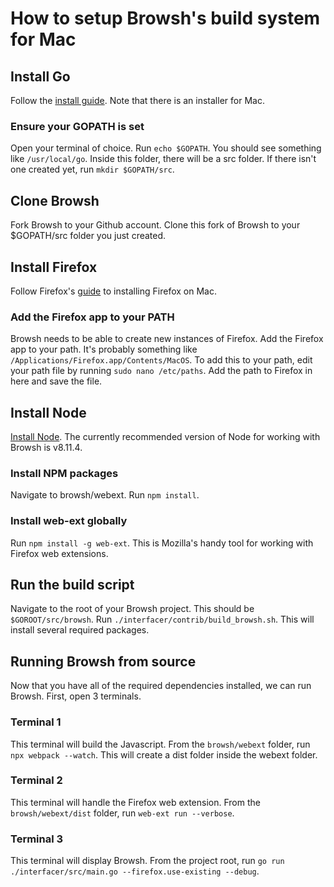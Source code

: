 # How to setup Browsh's build system for Mac

## Install Go
Follow the [install guide](https://golang.org/doc/install). Note that there is an installer for Mac.

### Ensure your GOPATH is set
Open your terminal of choice. Run `echo $GOPATH`.
You should see something like `/usr/local/go`. Inside this folder, there will be a src folder. If there isn't one created yet, run `mkdir $GOPATH/src`.

## Clone Browsh
Fork Browsh to your Github account. Clone this fork of Browsh to your $GOPATH/src folder you just created.

## Install Firefox
Follow Firefox's [guide](https://support.mozilla.org/en-US/kb/how-download-and-install-firefox-mac) to installing Firefox on Mac.

### Add the Firefox app to your PATH
Browsh needs to be able to create new instances of Firefox. Add the Firefox app to your path. It's probably something like `/Applications/Firefox.app/Contents/MacOS`.
To add this to your path, edit your path file by running `sudo nano /etc/paths`. Add the path to Firefox in here and save the file.

## Install Node
[Install Node](https://nodejs.org/en/download/). The currently recommended version of Node for working with Browsh is v8.11.4.

### Install NPM packages
Navigate to browsh/webext. Run `npm install`.

### Install web-ext globally
Run `npm install -g web-ext`. This is Mozilla's handy tool for working with Firefox web extensions.

## Run the build script
Navigate to the root of your Browsh project. This should be `$GOROOT/src/browsh`. Run `./interfacer/contrib/build_browsh.sh`. This will install several required packages.

## Running Browsh from source
Now that you have all of the required dependencies installed, we can run Browsh. First, open 3 terminals.

### Terminal 1
This terminal will build the Javascript. From the `browsh/webext` folder, run `npx webpack --watch`. This will create a dist folder inside the webext folder.

### Terminal 2
This terminal will handle the Firefox web extension. From the `browsh/webext/dist` folder, run `web-ext run --verbose`.

### Terminal 3
This terminal will display Browsh. From the project root, run `go run ./interfacer/src/main.go --firefox.use-existing --debug`. 
